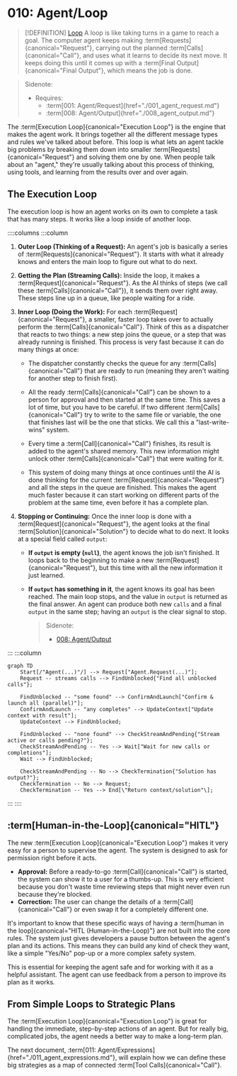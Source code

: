 # 010: Agent/Loop

> [!DEFINITION] [Loop](./000_glossary.md)
> A loop is like taking turns in a game to reach a goal. The computer agent keeps making :term[Requests]{canonical="Request"}, carrying out the planned :term[Calls]{canonical="Call"}, and uses what it learns to decide its next move. It keeps doing this until it comes up with a :term[Final Output]{canonical="Final Output"}, which means the job is done.

> Sidenote:
> - Requires:
>   - :term[001: Agent/Request]{href="./001_agent_request.md"}
>   - :term[008: Agent/Output]{href="./008_agent_output.md"}

The :term[Execution Loop]{canonical="Execution Loop"} is the engine that makes the agent work. It brings together all the different message types and rules we've talked about before. This loop is what lets an agent tackle big problems by breaking them down into smaller :term[Requests]{canonical="Request"} and solving them one by one. When people talk about an "agent," they're usually talking about this process of thinking, using tools, and learning from the results over and over again.

## The Execution Loop

The execution loop is how an agent works on its own to complete a task that has many steps. It works like a loop inside of another loop.

::::columns
:::column

1.  **Outer Loop (Thinking of a Request):** An agent's job is basically a series of :term[Requests]{canonical="Request"}. It starts with what it already knows and enters the main loop to figure out what to do next.
2.  **Getting the Plan (Streaming Calls):** Inside the loop, it makes a :term[Request]{canonical="Request"}. As the AI thinks of steps (we call these :term[Calls]{canonical="Call"}), it sends them over right away. These steps line up in a queue, like people waiting for a ride.
3.  **Inner Loop (Doing the Work):** For each :term[Request]{canonical="Request"}, a smaller, faster loop takes over to actually perform the :term[Calls]{canonical="Call"}. Think of this as a dispatcher that reacts to two things: a new step joins the queue, or a step that was already running is finished. This process is very fast because it can do many things at once:
    - The dispatcher constantly checks the queue for any :term[Calls]{canonical="Call"} that are ready to run (meaning they aren't waiting for another step to finish first).
    - All the ready :term[Calls]{canonical="Call"} can be shown to a person for approval and then started at the same time. This saves a lot of time, but you have to be careful. If two different :term[Calls]{canonical="Call"} try to write to the same file or variable, the one that finishes last will be the one that sticks. We call this a "last-write-wins" system.

    - Every time a :term[Call]{canonical="Call"} finishes, its result is added to the agent's shared memory. This new information might unlock other :term[Calls]{canonical="Call"} that were waiting for it.
    - This system of doing many things at once continues until the AI is done thinking for the current :term[Request]{canonical="Request"} and all the steps in the queue are finished. This makes the agent much faster because it can start working on different parts of the problem at the same time, even before it has a complete plan.

4.  **Stopping or Continuing:** Once the inner loop is done with a :term[Request]{canonical="Request"}, the agent looks at the final :term[Solution]{canonical="Solution"} to decide what to do next. It looks at a special field called `output`:
    - **If `output` is empty (`null`)**, the agent knows the job isn't finished. It loops back to the beginning to make a new :term[Request]{canonical="Request"}, but this time with all the new information it just learned.
    - **If `output` has something in it**, the agent knows its goal has been reached. The main loop stops, and the value in `output` is returned as the final answer. An agent can produce both new `calls` and a final `output` in the same step; having an `output` is the clear signal to stop.

      > Sidenote:
      > - [008: Agent/Output](./008_agent_output.md)

:::
:::column

```mermaid
graph TD
    Start[/"Agent(...)"/] --> Request["Agent.Request(...)"];
    Request -- streams calls --> FindUnblocked{"Find all unblocked calls"};

    FindUnblocked -- "some found" --> ConfirmAndLaunch["Confirm & launch all (parallel)"];
    ConfirmAndLaunch -- "any completes" --> UpdateContext["Update context with result"];
    UpdateContext --> FindUnblocked;

    FindUnblocked -- "none found" --> CheckStreamAndPending{"Stream active or calls pending?"};
    CheckStreamAndPending -- Yes --> Wait["Wait for new calls or completions"];
    Wait --> FindUnblocked;

    CheckStreamAndPending -- No --> CheckTermination{"Solution has output?"};
    CheckTermination -- No --> Request;
    CheckTermination -- Yes --> End[\"Return context/solution"\];
```

:::
::::

## :term[Human-in-the-Loop]{canonical="HITL"}

The new :term[Execution Loop]{canonical="Execution Loop"} makes it very easy for a person to supervise the agent. The system is designed to ask for permission right before it acts.

- **Approval:** Before a ready-to-go :term[Call]{canonical="Call"} is started, the system can show it to a user for a thumbs-up. This is very efficient because you don't waste time reviewing steps that might never even run because they're blocked.
- **Correction:** The user can change the details of a :term[Call]{canonical="Call"} or even swap it for a completely different one.

It's important to know that these specific ways of having a :term[human in the loop]{canonical="HITL (Human-in-the-Loop)"} are not built into the core rules. The system just gives developers a pause button between the agent's plan and its actions. This means they can build any kind of check they want, like a simple "Yes/No" pop-up or a more complex safety system.

This is essential for keeping the agent safe and for working with it as a helpful assistant. The agent can use feedback from a person to improve its plan as it works.

## From Simple Loops to Strategic Plans

The :term[Execution Loop]{canonical="Execution Loop"} is great for handling the immediate, step-by-step actions of an agent. But for really big, complicated jobs, the agent needs a better way to make a long-term plan.

The next document, :term[011: Agent/Expressions]{href="./011_agent_expressions.md"}, will explain how we can define these big strategies as a map of connected :term[Tool Calls]{canonical="Call"}.

